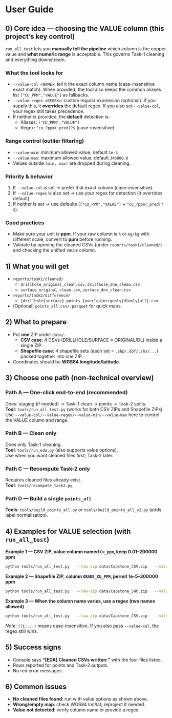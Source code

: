 # User Guide

## 0) Core idea — choosing the VALUE column (this project’s key control)
`run_all_test` lets you **manually tell the pipeline** which column is the copper value and **what numeric range** is acceptable. This governs Task-1 cleaning and everything downstream.

### What the tool looks for
- `--value-col <NAME>`: tell it the exact column name (case-insensitive exact match). When provided, the tool also keeps the common aliases list `["CU_PPM","VALUE"]` as fallbacks.
- `--value-regex <REGEX>`: custom regular expression (optional). If you supply this, it **overrides** the default regex. If you also set `--value-col`, your regex still takes precedence.
- If neither is provided, the **default** detection is:
  - Aliases: `["CU_PPM","VALUE"]`
  - Regex: `^cu_?ppm(_pred)?$` (case-insensitive)

### Range control (outlier filtering)
- `--value-min`: minimum allowed value; default `1e-5`
- `--value-max`: maximum allowed value; default `346000.0`
- Values outside `[min, max]` are dropped during cleaning.

### Priority & behavior
1) If `--value-col` is set → prefer that exact column (case-insensitive).  
2) If `--value-regex` is also set → use your regex for detection (it overrides default).  
3) If neither is set → use defaults (`["CU_PPM","VALUE"]` + `^cu_?ppm(_pred)?$`).

### Good practices
- Make sure your unit is **ppm**. If your raw column is `%` or `mg/kg` with different scale, convert to **ppm** before running.
- Validate by opening the cleaned CSVs (under `reports/task1/cleaned/`) and checking the unified `VALUE` column.

## 1) What you will get
- `reports/task1/cleaned/`
  - `drillhole_original_clean.csv`, `drillhole_dnn_clean.csv`
  - `surface_original_clean.csv`, `surface_dnn_clean.csv`
- `reports/task2/difference/`
  - `{drillhole|surface}_points_{overlap|origonly|dlonly|all}.csv`
- (Optional) `points_all.csv/.parquet` for quick maps.

## 2) What to prepare
- Put **one** ZIP under `data/`.
  - **CSV case**: 4 CSVs (DRILLHOLE/SURFACE × ORIGINAL/DL) inside a single ZIP.
  - **Shapefile case**: 4 shapefile sets (each set = `.shp/.dbf/.shx/...`) packed together into one ZIP.
- Coordinates should be **WGS84 longitude/latitude**.

## 3) Choose one path (non-technical overview)
### Path A — One-click end-to-end (recommended)
Does: staging (if needed) → Task-1 clean → points → Task-2 splits.  
**Tool**: `tools/run_all_test.py` (works for both CSV ZIPs and Shapefile ZIPs).  
Use `--value-col/--value-regex/--value-min/--value-max` here to control the VALUE column and range.

### Path B — Clean only
Does only Task-1 cleaning.  
**Tool**: `tools/run_eda.py` (also supports value options).  
Use when you want cleaned files first; Task-2 later.

### Path C — Recompute Task-2 only
Requires cleaned files already exist.  
**Tool**: `tools/recompute_task2.py`.

### Path D — Build a single `points_all`
**Tools**: `tools/build_points_all.py` or `tools/build_points_all_v2.py` (adds label normalisation).

## 4) Examples for VALUE selection (with `run_all_test`)
**Example 1 — CSV ZIP, value column named `Cu_ppm`, keep 0.01–200000 ppm**
```bash
python tools/run_all_test.py   --raw-zip data/Capstone_CSV.zip   --value-col Cu_ppm   --value-min 0.01   --value-max 200000
```

**Example 2 — Shapefile ZIP, column `GRADE_CU_PPM`, permit 1e-5–300000 ppm**
```bash
python tools/run_all_test.py   --raw-zip data/Capstone_SHP.zip   --value-col GRADE_CU_PPM   --value-min 1e-5   --value-max 300000
```

**Example 3 — When the column name varies, use a regex (two names allowed)**
```bash
python tools/run_all_test.py   --raw-zip data/Capstone_CSV.zip   --value-regex '^(?i:(cu_ppm|cu_ppm_pred))$'   --value-min 0.00001   --value-max 346000
```
*Note*: `(?i:...)` means case-insensitive. If you also pass `--value-col`, the regex still wins.

## 5) Success signs
- Console says **“[EDA] Cleaned CSVs written:”** with the four files listed.
- Rows reported for points and Task-2 outputs.
- No red error messages.

## 6) Common issues
- **No cleaned files found**: run with value options as shown above.
- **Wrong/empty map**: check WGS84 lon/lat; reproject if needed.
- **Value not detected**: verify column name or provide a regex.

